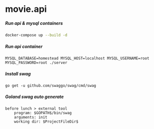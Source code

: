 # movie.api

##### Run api & mysql containers
```bash
docker-compose up --build -d
```

##### Run api container
```
MYSQL_DATABASE=homestead MYSQL_HOST=localhost MYSQL_USERNAME=root MYSQL_PASSWORD=root ./server
```

##### Install swag
```
go get -u github.com/swaggo/swag/cmd/swag
```

##### Goland swag auto generate
```
before lunch > external tool
    program: $GOPATH$/bin/swag
    arguments: init
    working dir: $ProjectFileDir$
```